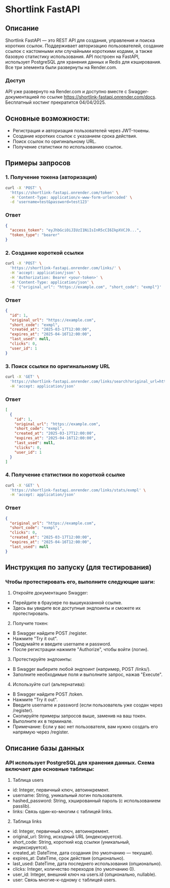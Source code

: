 # Shortlink FastAPI

## Описание

Shortlink FastAPI — это REST API для создания, управления и поиска коротких ссылок. Поддерживает авторизацию пользователей, создание ссылок с кастомными или случайными короткими кодами, а также базовую статистику использования. API построен на FastAPI, использует PostgreSQL для хранения данных и Redis для кэширования. Все три элемента были развернуты на Render.com.

### Доступ

API уже развернуто на Render.com и доступно вместе с Swagger-документацией по ссылке https://shortlink-fastapi.onrender.com/docs. Бесплатный хостинг прекратится 04/04/2025.

## Основные возможности:
- Регистрация и авторизация пользователей через JWT-токены.
- Создание коротких ссылок с указанием срока действия.
- Поиск ссылок по оригинальному URL.
- Получение статистики по использованию ссылок.

## Примеры запросов

### 1. Получение токена (авторизация)
```bash
curl -X 'POST' \
  'https://shortlink-fastapi.onrender.com/token' \
  -H 'Content-Type: application/x-www-form-urlencoded' \
  -d 'username=test&password=test123'
```
### Ответ
```json
{
  "access_token": "eyJhbGciOiJIUzI1NiIsInR5cCI6IkpXVCJ9...",
  "token_type": "bearer"
}
```
### 2. Создание короткой ссылки
```bash
curl -X 'POST' \
  'https://shortlink-fastapi.onrender.com/links/' \
  -H 'accept: application/json' \
  -H 'Authorization: Bearer <your-token>' \
  -H 'Content-Type: application/json' \
  -d '{"original_url": "https://example.com", "short_code": "exmpl"}'
```
### Ответ
```json
{
  "id": 1,
  "original_url": "https://example.com",
  "short_code": "exmpl",
  "created_at": "2025-03-17T12:00:00",
  "expires_at": "2025-04-16T12:00:00",
  "last_used": null,
  "clicks": 0,
  "user_id": 1
}
```
### 3. Поиск ссылки по оригинальному URL
```bash
curl -X 'GET' \
  'https://shortlink-fastapi.onrender.com/links/search?original_url=https%3A%2F%2Fexample.com' \
  -H 'accept: application/json'
```
### Ответ
```json
[
  {
    "id": 1,
    "original_url": "https://example.com",
    "short_code": "exmpl",
    "created_at": "2025-03-17T12:00:00",
    "expires_at": "2025-04-16T12:00:00",
    "last_used": null,
    "clicks": 0,
    "user_id": 1
  }
]
```
### 4. Получение статистики по короткой ссылке
```bash
curl -X 'GET' \
  'https://shortlink-fastapi.onrender.com/links/stats/exmpl' \
  -H 'accept: application/json'
```
### Ответ
```json
{
  "original_url": "https://example.com",
  "short_code": "exmpl",
  "clicks": 0,
  "created_at": "2025-03-17T12:00:00",
  "expires_at": "2025-04-16T12:00:00",
  "last_used": null
}
```
## Инструкция по запуску (для тестирования)

### Чтобы протестировать его, выполните следующие шаги:

1. Откройте документацию Swagger:
- Перейдите в браузере по вышеуказанной ссылке. 
- Здесь вы увидите все доступные эндпоинты и сможете их протестировать.
2. Получите токен:
- В Swagger найдите POST /register.
- Нажмите "Try it out".
- Придумайте и введите username и password.
- После регистрации нажмите "Authorize", чтобы войти (логин).
3. Протестируйте эндпоинты:
- В Swagger выберите любой эндпоинт (например, POST /links/).
- Заполните необходимые поля и выполните запрос, нажав "Execute".
4. Используйте curl (альтернатива):
- В Swagger найдите POST /token.
- Нажмите "Try it out".
- Введите username и password (если пользователь уже создан через /register).
- Скопируйте примеры запросов выше, заменив <your-token> на ваш токен.
- Выполните их в терминале.
- Примечание: Если у вас нет пользователя, вам нужно создать его напрямую через /register.

## Описание базы данных

### API использует PostgreSQL для хранения данных. Схема включает две основные таблицы:

1. Таблица users
- id: Integer, первичный ключ, автоинкремент.
- username: String, уникальный логин пользователя.
- hashed_password: String, хэшированный пароль (с использованием passlib).
- links: Связь один-ко-многим с таблицей links.
2. Таблица links
- id: Integer, первичный ключ, автоинкремент.
- original_url: String, исходный URL (индексируется).
- short_code: String, короткий код ссылки (уникальный, индексируется).
- created_at: DateTime, дата создания (по умолчанию — текущая).
- expires_at: DateTime, срок действия (опционально).
- last_used: DateTime, дата последнего использования (опционально).
- clicks: Integer, количество переходов (по умолчанию 0).
- user_id: Integer, внешний ключ на users.id (опционально, nullable).
- user: Связь многие-к-одному с таблицей users.
